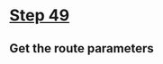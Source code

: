 # [Step 49](https://github.com/kamilkisiela/GitHunt-Lite-Angular/tree/step49)

## Get the route parameters

